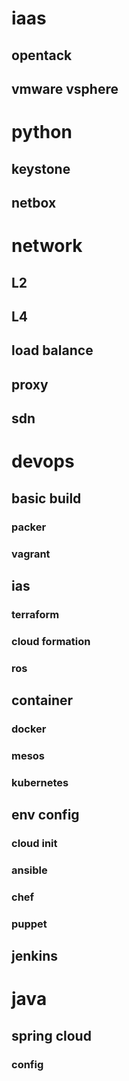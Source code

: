 # iaas
## opentack
## vmware vsphere

# python
## keystone
## netbox

# network
## L2
## L4
## load balance
## proxy
## sdn

# devops
## basic build
### packer
### vagrant

## ias
### terraform
### cloud formation
### ros 

## container
### docker
### mesos
### kubernetes

## env config
### cloud init
### ansible
### chef
### puppet

## jenkins

# java
## spring cloud
### config
